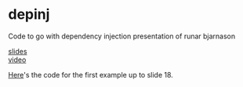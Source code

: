 depinj
======

Code to go with dependency injection presentation of runar bjarnason

[slides](http://dl.dropboxusercontent.com/u/4588997/Runar-NEScala-DI.pdf)  
[video](https://www.youtube.com/watch?v=ZasXwtTRkio)  

[Here](https://github.com/joost-de-vries/depinj/blob/master/src/main/scala/ex1/ex1.scala)'s the code for the first example up to slide 18.  

